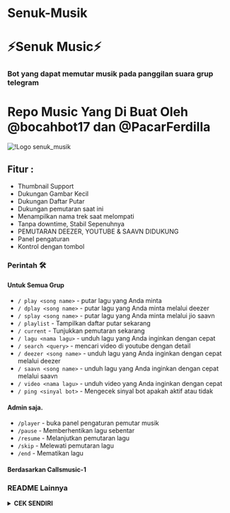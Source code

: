 # Senuk-Musik
<h1 align="centre"> ⚡️Senuk Music⚡️ </h1>

### Bot yang dapat memutar musik pada panggilan suara grup telegram

# Repo Music Yang Di Buat Oleh @bocahbot17 dan @PacarFerdilla

![!Logo senuk_musik](https://telegra.ph/file/107919487_454555.jpg)

<h2> Fitur : </h2>

- Thumbnail Support
- Dukungan Gambar Kecil
- Dukungan Daftar Putar
- Dukungan pemutaran saat ini
- Menampilkan nama trek saat melompati
- Tanpa downtime, Stabil Sepenuhnya
- PEMUTARAN DEEZER, YOUTUBE & SAAVN DIDUKUNG
- Panel pengaturan
- Kontrol dengan tombol

### Perintah 🛠
#### Untuk Semua Grup

- `/ play <song name>` - putar lagu yang Anda minta
- `/ dplay <song name>` - putar lagu yang Anda minta melalui deezer
- `/ splay <song name>` - putar lagu yang Anda minta melalui jio saavn
- `/ playlist` - Tampilkan daftar putar sekarang
- `/ current` - Tunjukkan pemutaran sekarang
- `/ lagu <nama lagu>` - unduh lagu yang Anda inginkan dengan cepat
- `/ search <query>` - mencari video di youtube dengan detail
- `/ deezer <song name>` - unduh lagu yang Anda inginkan dengan cepat melalui deezer
- `/ saavn <song name>` - unduh lagu yang Anda inginkan dengan cepat melalui saavn
- `/ video <nama lagu>` - unduh video yang Anda inginkan dengan cepat
- `/ ping <sinyal bot>` - Mengecek sinyal bot apakah aktif atau tidak

#### Admin saja.
- `/player` - buka panel pengaturan pemutar musik
- `/pause` - Memberhentikan lagu sebentar
- `/resume` - Melanjutkan pemutaran lagu
- `/skip` - Melewati pemutaran lagu
- `/end` - Mematikan lagu


#### Berdasarkan Callsmusic-1

### README Lainnya
<details>
  <summary><b>CEK SENDIRI</b></summary>

### Mengambil String Session

[![String Session](https://telegra.ph/file/1d4eebb68371414fc42ff.jpg)](https://t.me/StringSessionGeneratorRobot)
Di buat oleh [Apis](t.me/PacarFerdilla)

```
Klik logo di atas jika mau String Session
```

### Deploy ke heroku <h4>

[![Deploy](https://www.herokucdn.com/deploy/button.svg)](https://heroku.com/deploy?template=https://github.com/apisuserbot/Music-King.git)

```
Klik deploy to heroku untuk deploy
```

### Kredit

 TERIMAKASIH UNTUK

- [Risman](https://github.com/mrismanaziz)
- [Laky](https://github.com/Laky-64) & [Andrew](https://github.com/AndrewLaneX): PyTgCalls
- [Original Repo owners](https://github.com/suprojects/CallsMusic)
- [Kampang](https://github.com/ManusiaRakitan)

### Repo Userbot
- [King Userbot](https://github.com/apisuserbot/King-Userbot)
